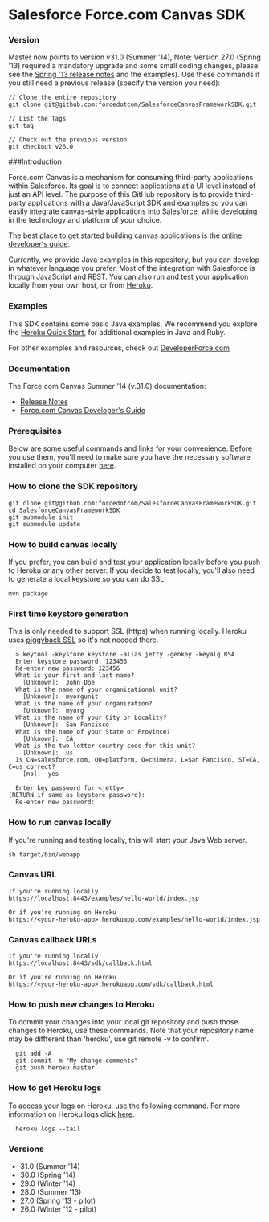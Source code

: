 Salesforce Force.com Canvas SDK
============================

### Version

Master now points to version v31.0 (Summer '14), Note: Version 27.0 (Spring '13) required a mandatory upgrade and some small coding changes, please see the [Spring '13 release notes](https://na1.salesforce.com/help/doc/en/salesforce_spring13_release_notes.pdf) and the examples). Use these commands if you still need a previous release (specify the version you need): 
	
	// Clone the entire repository
	git clone git@github.com:forcedotcom/SalesforceCanvasFrameworkSDK.git
	
	// List the Tags
	git tag
	
	// Check out the previous version
	git checkout v26.0

###Introduction

Force.com Canvas is a mechanism for consuming third-party applications within Salesforce. Its goal is to connect applications at a UI level instead of just an API level. The purpose of this GitHub repository is to provide third-party applications with a Java/JavaScript SDK and examples so you can easily integrate canvas-style applications into Salesforce, while developing in the technology and platform of your choice. 

The best place to get started building canvas applications is the [online developer's guide](http://www.salesforce.com/us/developer/docs/platform_connect/index.htm).

Currently, we provide Java examples in this repository, but you can develop in whatever language you prefer. Most of the integration with Salesforce is through JavaScript and REST. You can also run and test your application locally from your own host, or from [Heroku](http://www.heroku.com/).


### Examples

This SDK contains some basic Java examples. We recommend you explore the [Heroku Quick Start](http://www.salesforce.com/us/developer/docs/platform_connect/index_Left.htm#CSHID=quick_start_simple_create_app.htm|StartTopic=Content%2Fquick_start_simple_create_app.htm|SkinName=webhelp), for additional examples in Java and Ruby.

For other examples and resources, check out [DeveloperForce.com](http://wiki.developerforce.com/page/Force.com_Canvas)

### Documentation
The Force.com Canvas Summer '14 (v.31.0) documentation:
  - [Release Notes](http://releasenotes.docs.salesforce.com/en-us/spring14/release-notes/rn_forcecom_canvas_pub_feed_ga.htm)
  - [Force.com Canvas Developer's Guide](http://www.salesforce.com/us/developer/docs/platform_connectpre/canvas_framework.pdf)

### Prerequisites

Below are some useful commands and links for your convenience. Before you use them, you'll need to make sure you have the necessary software installed on your computer [here](http://www.salesforce.com/us/developer/docs/platform_connect/index_Left.htm#CSHID=quick_start_prereqs.htm|StartTopic=Content%2Fquick_start_prereqs.htm|SkinName=webhelp).

### How to clone the SDK repository

	git clone git@github.com:forcedotcom/SalesforceCanvasFrameworkSDK.git
	cd SalesforceCanvasFrameworkSDK
	git submodule init
	git submodule update

### How to build canvas locally

If you prefer, you can build and test your application locally before you push to Heroku or any other server. If you decide to test locally, you'll also need to generate a local keystore so you can do SSL.

    mvn package
    
### First time keystore generation 
This is only needed to support SSL (https) when running locally. Heroku uses [piggyback SSL](https://devcenter.heroku.com/articles/ssl) so it's not needed there.

      > keytool -keystore keystore -alias jetty -genkey -keyalg RSA
      Enter keystore password: 123456
      Re-enter new password: 123456
      What is your first and last name?
        [Unknown]:  John Doe
      What is the name of your organizational unit?
        [Unknown]:  myorgunit
      What is the name of your organization?
        [Unknown]:  myorg
      What is the name of your City or Locality?
        [Unknown]:  San Fancisco
      What is the name of your State or Province?
        [Unknown]:  CA
      What is the two-letter country code for this unit?
        [Unknown]:  us
      Is CN=salesforce.com, OU=platform, O=chimera, L=San Fancisco, ST=CA, C=us correct?
        [no]:  yes

      Enter key password for <jetty>
	(RETURN if same as keystore password):  
      Re-enter new password: 


### How to run canvas locally

If you're running and testing locally, this will start your Java Web server.

    sh target/bin/webapp

### Canvas URL


    If you're running locally 
    https://localhost:8443/examples/hello-world/index.jsp
    
    Or if you're running on Heroku
    https://<your-heroku-app>.herokuapp.com/examples/hello-world/index.jsp

### Canvas callback URLs

    If you're running locally
    https://localhost:8443/sdk/callback.html
    
    Or if you're running on Heroku
    https://<your-heroku-app>.herokuapp.com/sdk/callback.html

### How to push new changes to Heroku

To commit your changes into your local git repository and push those changes to Heroku, use these commands. Note that your repository name may be diffferent than 'heroku', use git remote -v to confirm.

      git add -A
      git commit -m "My change comments"
      git push heroku master

### How to get Heroku logs

To access your logs on Heroku, use the following command. For more information on Heroku logs click [here](https://devcenter.heroku.com/articles/logging).

      heroku logs --tail

### Versions
- 31.0 (Summer '14)
- 30.0 (Spring '14)
- 29.0 (Winter '14)
- 28.0 (Summer '13)
- 27.0 (Spring '13 - pilot)
- 26.0 (Winter '12 - pilot)
         


